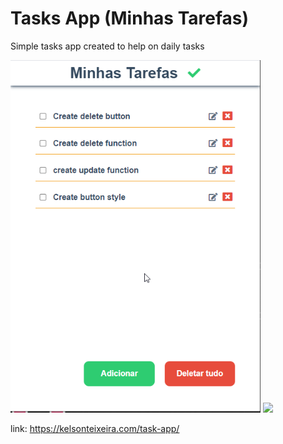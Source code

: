<h1>Tasks App (Minhas Tarefas)</h1>

<p> Simple tasks app created to help on daily tasks</p>

<img src="https://github.com/KelsonTeixeira/task-app/blob/master/tasks-print.png?raw=true" width="400" >
<img src="https://kelsonteixeira.com/task-app/add-print.png" width="400" >

link: <a href="https://kelsonteixeira.com/task-app/" target="_blank" >https://kelsonteixeira.com/task-app/</a>
